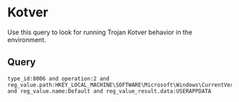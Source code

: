 # Kotver

Use this query to look for running Trojan Kotver behavior in the environment.

## Query
```
type_id:8006 and operation:2 and reg_value.path:HKEY_LOCAL_MACHINE\SOFTWARE\Microsoft\Windows\CurrentVersion\Run and reg_value.name:Default and reg_value_result.data:USERAPPDATA

```
